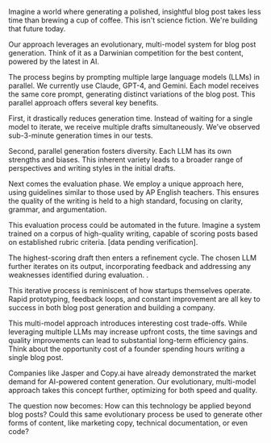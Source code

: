 Imagine a world where generating a polished, insightful blog post takes less time than brewing a cup of coffee.  This isn't science fiction.  We're building that future today.

Our approach leverages an evolutionary, multi-model system for blog post generation.  Think of it as a Darwinian competition for the best content, powered by the latest in AI.

The process begins by prompting multiple large language models (LLMs) in parallel. We currently use Claude, GPT-4, and Gemini. Each model receives the same core prompt, generating distinct variations of the blog post. This parallel approach offers several key benefits.

First, it drastically reduces generation time.  Instead of waiting for a single model to iterate, we receive multiple drafts simultaneously.  We’ve observed sub-3-minute generation times in our tests.

Second, parallel generation fosters diversity.  Each LLM has its own strengths and biases.  This inherent variety leads to a broader range of perspectives and writing styles in the initial drafts.

Next comes the evaluation phase.  We employ a unique approach here, using guidelines similar to those used by AP English teachers. This ensures the quality of the writing is held to a high standard, focusing on clarity, grammar, and argumentation.

This evaluation process could be automated in the future.  Imagine a system trained on a corpus of high-quality writing, capable of scoring posts based on established rubric criteria. [data pending verification].

The highest-scoring draft then enters a refinement cycle.  The chosen LLM further iterates on its output, incorporating feedback and addressing any weaknesses identified during evaluation.  .

This iterative process is reminiscent of how startups themselves operate.  Rapid prototyping, feedback loops, and constant improvement are all key to success in both blog post generation and building a company.

This multi-model approach introduces interesting cost trade-offs.  While leveraging multiple LLMs may increase upfront costs, the time savings and quality improvements can lead to substantial long-term efficiency gains.  Think about the opportunity cost of a founder spending hours writing a single blog post.

Companies like Jasper and Copy.ai have already demonstrated the market demand for AI-powered content generation.  Our evolutionary, multi-model approach takes this concept further, optimizing for both speed and quality.

The question now becomes: How can this technology be applied beyond blog posts?  Could this same evolutionary process be used to generate other forms of content, like marketing copy, technical documentation, or even code?
